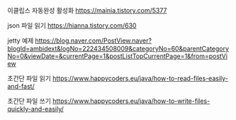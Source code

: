 이클립스 자동완성 활성화 https://mainia.tistory.com/5377

json 파일 읽기 https://hianna.tistory.com/630

jetty 예제 https://blog.naver.com/PostView.naver?blogId=ambidext&logNo=222434508009&categoryNo=60&parentCategoryNo=0&viewDate=&currentPage=1&postListTopCurrentPage=1&from=postView

초간단 파일 읽기 https://www.happycoders.eu/java/how-to-read-files-easily-and-fast/

초간단 파일 쓰기 https://www.happycoders.eu/java/how-to-write-files-quickly-and-easily/

